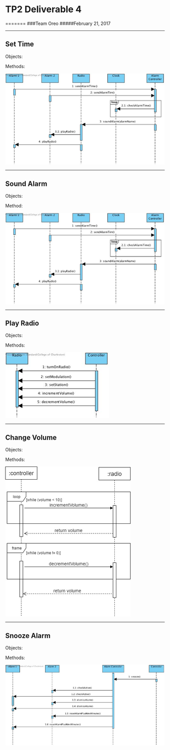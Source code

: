 #  TP2 Deliverable 4
=======
###Team Oreo
#####February 21, 2017

---

Set Time
--------------
Objects:

Methods:



![Domain Model](/Images/SD_SetTime.jpg)

---

Sound Alarm
-------------
Objects:

Method:



![Domain Model](/Images/SD_SetAlarm.jpg)

---

Play Radio
----------
Objects:

Methods:



![Domain Model](/Images/SD_PlayRadio.jpg)

---

Change Volume
-------------

Objects:

Methods:




![Domain Model](/Images/SD_ChangeVolume.jpg)

---

Snooze Alarm
------------
Objects:

Methods:



![Domain Model](/Images/SD_Snooze.jpg)

